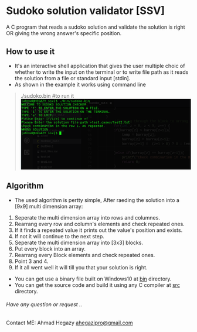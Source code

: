 # Sudoko solution validator [SSV]
A C program that reads a sudoko solution and validate the solution is right OR giving the wrong answer's specific position.

## How to use it
- It's an interactive shell application that gives the user multiple choic of whether to write the input on the terminal or to write file path as it reads the solution from a file or standard input [stdin].
- As shown in the example it works using command line
> ./sudoko.bin #to run it
![Example one](screenshots/reading_file.png)

## Algorithm
- The used algorithm is pertty simple, After raeding the solution into a [9x9] multi dimension array:
1. Seperate the multi dimension array into rows and columnes.
2. Rearrang every row and column's elements and check repeated ones.
3. If it finds a repeated value it prints out the value's position and exists.
4. If not it will continue to the next step.
5. Seperate the multi dimension array into [3x3] blocks.
6. Put every block into an array.
7. Rearrang every Block elements and check repeated ones.
8. Point 3 and 4.
9. If it all went well it will till you that your solution is right.


- You can get use a binary file built on Windows10 at [bin](bin/sudoko.exe) directory.
- You can get the source code and build it using any C compiler at [src](src/sudoko.c) directory.

###### Have any question or request .. 
Contact ME: Ahmad Hegazy <ahegazipro@gmail.com>
